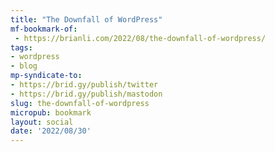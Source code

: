 ```yaml
---
title: "The Downfall of WordPress"
mf-bookmark-of:
 - https://brianli.com/2022/08/the-downfall-of-wordpress/
tags:
- wordpress
- blog
mp-syndicate-to:
- https://brid.gy/publish/twitter
- https://brid.gy/publish/mastodon
slug: the-downfall-of-wordpress
micropub: bookmark
layout: social
date: '2022/08/30'
---
```

